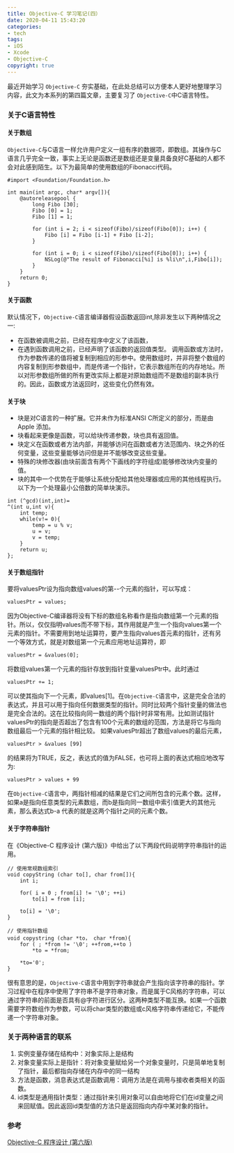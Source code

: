 ```yaml
---
title: Objective-C 学习笔记(四）
date: 2020-04-11 15:43:20
categories: 
- tech
tags: 
- iOS
- Xcode
- Objective-C
copyright: true
---
```


最近开始学习 `Objective-C` 夯实基础，在此处总结可以方便本人更好地整理学习内容，此文为本系列的第四篇文章，主要复习了 `Objective-C`中C语言特性。

<!--more-->

### 关于C语言特性
#### 关于数组
`Objective-C`与C语言一样允许用户定义一组有序的数据项，即数组。其操作与C语言几乎完全一致，事实上无论是函数还是数组还是变量具备良好C基础的人都不会对此感到陌生。以下为最简单的使用数组的Fibonacci代码。
```objc 
#import <Foundation/Foundation.h>

int main(int argc, char* argv[]){
    @autoreleasepool {
        long Fibo [30];
        Fibo [0] = 1;
        Fibo [1] = 1;
        
        for (int i = 2; i < sizeof(Fibo)/sizeof(Fibo[0]); i++) {
            Fibo [i] = Fibo [i-1] + Fibo [i-2];
        }
        
        for (int i = 0; i < sizeof(Fibo)/sizeof(Fibo[0]); i++) {
            NSLog(@"The result of Fibonacci[%i] is %li\n",i,Fibo[i]);
        }
    }
    return 0;
}
```

#### 关于函数
默认情况下，`Objective-C`语言编译器假设函数返回int,除非发生以下两种情况之一:
- 在函数被调用之前，已经在程序中定义了该函数，
- 在遇到函数调用之前，已经声明了该函数的返回值类型。
调用函数或方法时，作为参数传递的值将被复制到相应的形参中。使用数组时，并非将整个数组的内容复制到形参数组中，而是传递一个指针，它表示数组所在的内存地址。所以对形参数组所做的所有更改实际上都是对原始数组而不是数组的副本执行的。因此，函数或方法返回时，这些变化仍然有效。

#### 关于块
- 块是对C语言的一种扩展。它并未作为标准ANSI C所定义的部分，而是由 Apple 添加。
- 块看起来更像是函数，可以给块传递参数，块也具有返回值。
- 块定义在函数或者方法内部，并能够访问在函数或者方法范围内、块之外的任何变量，这些变量能够访问但是并不能够改变这些变量。
- 特殊的块修改器(由块前面含有两个下画线的字符组成)能够修改块内变量的值。
- 块的其中一个优势在于能够让系统分配给其他处理器或应用的其他线程执行。
以下为一个处理最小公倍数的简单块演示。

```objc
int (^gcd)(int,int)=
^(int u,int v){
    int temp;
    while(v!= 0){
        temp = u % v;
        u = v;
        v = temp;
    }
    return u;
};
```

#### 关于数组指针
要将valuesPtr设为指向数组values的第--个元素的指针，可以写成：

```objc
valuesPtr = values;
```
因为Objective-C编译器将没有下标的数组名称看作是指向数组第一个元素的指针。所以，仅仅指明values而不带下标，其作用就是产生一个指向values第一个元素的指针。不需要用到地址运算符，要产生指向values首元素的指针，还有另一个等效方式，就是对数组第一个元素应用地址运算符，即

```objc
valuesPtr = &values(0];
```

将数组values第一个元素的指针存放到指针变量valuesPtr中。此时通过

```objc
valuesPtr += 1;
```

可以使其指向下一个元素，即values[1]。在`Objective-C`语言中，这是完全合法的表达式，并且可以用于指向任何数据类型的指针。同时比较两个指针变量的做法也是完全合法的。这在比较指向同一数组的两个指针时非常有用。比如测试指针valuesPtr的指向是否超出了包含有100个元素的数组的范围，方法是将它与指向数组最后一个元素的指针相比较。
如果valuesPtr超出了数组values的最后元素，

```objc
valuesPtr > &values [99]
```

的结果将为TRUE，反之，表达式的值为FALSE，也可将上面的表达式相应地改写为:

```objc
valuesPtr > values + 99
```

在`Objective-C`语言中，两指针相减的结果是它们之间所包含的元素个数。这样，如果a是指向任意类型的元素数组，而b是指向同一数组中索引值更大的其他元素，那么表达式b-a 
代表的就是这两个指针之间的元素个数。

#### 关于字符串指针
在《Objective-C 程序设计 (第六版)》中给出了以下两段代码说明字符串指针的运用。

```objc 
// 使用常规数组索引
void copyString (char to[], char from[]){
    int i;
    
    for( i = 0 ; from[i] != '\0'; ++i)
        to[i] = from [i];
    
    to[i] = '\0';
}
```

```objc 
// 使用指针数组
void copystring (char *to， char *from){
    for ( ; *from != '\0'; ++from,++to ) 
        *to = *from;
        
    *to='0';
}
```

很有意思的是，`Objective-C`语言中用到字符串就会产生指向该字符串的指针。学习过程中在程序中使用了字符串不是字符串对象，而是属于C风格的字符串，可以通过字符串的前面是否具有@字符进行区分。这两种类型不能互换。如果一个函数需要字符数组作为参数，可以将char类型的数组或c风格字符串传递给它，不能传递一个字符串对象。

### 关于两种语言的联系
1. 实例变量存储在结构中：对象实际上是结构
2. 对象变量实际上是指针：将对象变量赋给另一个对象变量时，只是简单地复制了指针，最后都指向存储在内存中的同一结构
3. 方法是函数，消息表达式是函数调用：调用方法是在调用与接收者类相关的函数。
4. id类型是通用指针类型：通过指针来引用对象可以自由地将它们在id变量之间来回赋值。因此返回id类型值的方法只是返回指向内存中某对象的指针。

### 参考
[Objective-C 程序设计 (第六版)]()
